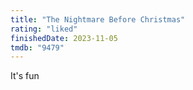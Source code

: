 ```yaml
---
title: "The Nightmare Before Christmas"
rating: "liked"
finishedDate: 2023-11-05
tmdb: "9479"
---
```


It's fun
